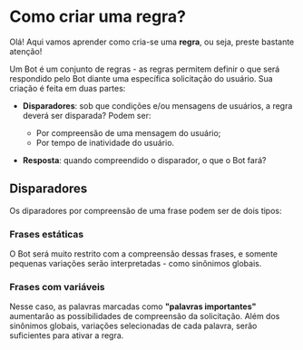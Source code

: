 # Como criar uma regra?

Olá! Aqui vamos aprender como cria-se uma **regra**, ou seja, preste bastante atenção!

Um Bot é um conjunto de regras - as regras permitem definir o que será respondido pelo Bot diante uma específica solicitação do usuário. Sua criação é feita em duas partes:

- **Disparadores**: sob que condições e/ou mensagens de usuários, a regra deverá ser disparada? Podem ser:

	- Por compreensão de uma mensagem do usuário;
	- Por tempo de inatividade do usuário.

- **Resposta**: quando compreendido o disparador, o que o Bot fará?

## Disparadores
Os diparadores por compreensão de uma frase podem ser de dois tipos:

### Frases estáticas

O Bot será muito restrito com a compreensão dessas frases, e somente pequenas variações serão interpretadas - como sinônimos globais.

### Frases com variáveis

Nesse caso, as palavras marcadas como **"palavras importantes"** aumentarão as possibilidades de compreensão da solicitação. Além dos sinônimos globais, variações selecionadas de cada palavra, serão suficientes para ativar a regra.



<!--stackedit_data:
eyJoaXN0b3J5IjpbMTY4ODE5MzE2LDE1OTU4OTcxMDYsMTQ0Nz
U0NjA5MiwxMjgzMzI5NDU1XX0=
-->